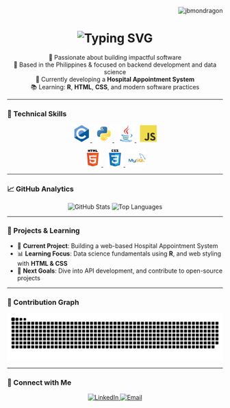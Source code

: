 <p align="right"> <img src="https://komarev.com/ghpvc/?username=jbmondragon&label=Profile%20views&color=0e75b6&style=flat" alt="jbmondragon" /> </p>

<h1 align="center">
  <img src="https://readme-typing-svg.herokuapp.com?font=Righteous&size=35&center=true&vCenter=true&width=600&height=70&duration=4000&lines=Hello,+I'm+Jake+Mondragon!;Aspiring+Software+Engineer" alt="Typing SVG" />
</h1>

<div align="center">

🚀 Passionate about building impactful software <br/>
📍 Based in the Philippines & focused on backend development and data science <br/>
🎯 Currently developing a **Hospital Appointment System** <br/>
📚 Learning: **R**, **HTML**, **CSS**, and modern software practices

</div>

---

### 🧰 Technical Skills

<p align="center"> <!-- Programming Languages --> <a href="https://www.cprogramming.com/" target="_blank"> <img src="https://raw.githubusercontent.com/devicons/devicon/master/icons/c/c-original.svg" alt="C" width="40" height="40"/> </a>&nbsp; <a href="https://www.python.org" target="_blank"> <img src="https://raw.githubusercontent.com/devicons/devicon/master/icons/python/python-original.svg" alt="Python" width="40" height="40"/> </a>&nbsp; <a href="https://www.java.com" target="_blank"> <img src="https://raw.githubusercontent.com/devicons/devicon/master/icons/java/java-original.svg" alt="Java" width="40" height="40"/> </a>&nbsp; <a href="https://developer.mozilla.org/en-US/docs/Web/JavaScript" target="_blank"> <img src="https://raw.githubusercontent.com/devicons/devicon/master/icons/javascript/javascript-original.svg" alt="JavaScript" width="40" height="40"/> </a> </p> <p align="center"> <!-- Web Technologies --> <a href="https://www.w3.org/html/" target="_blank"> <img src="https://raw.githubusercontent.com/devicons/devicon/master/icons/html5/html5-original-wordmark.svg" alt="HTML5" width="40" height="40"/> </a>&nbsp; <a href="https://www.w3schools.com/css/" target="_blank"> <img src="https://raw.githubusercontent.com/devicons/devicon/master/icons/css3/css3-original-wordmark.svg" alt="CSS3" width="40" height="40"/> </a>&nbsp; <a href="https://www.mysql.com/" target="_blank"> <img src="https://raw.githubusercontent.com/devicons/devicon/master/icons/mysql/mysql-original-wordmark.svg" alt="MySQL" width="40" height="40"/> </a> </p>

---

### 📈 GitHub Analytics

<p align="center">
  <img src="https://github-readme-stats.vercel.app/api?username=jbmondragon&show_icons=true&theme=default&hide_title=true&hide_rank=true" alt="GitHub Stats" />
  <img src="https://github-readme-stats.vercel.app/api/top-langs/?username=jbmondragon&layout=compact&hide_title=true" alt="Top Languages" />
</p>

---

### 🧪 Projects & Learning

- 🎯 **Current Project**: Building a web-based Hospital Appointment System
- 📊 **Learning Focus**: Data science fundamentals using **R**, and web styling with **HTML & CSS**
- 🧠 **Next Goals**: Dive into API development, and contribute to open-source projects

---

### 🐍 Contribution Graph

<picture>
  <source media="(prefers-color-scheme: dark)" srcset="https://raw.githubusercontent.com/jbmondragon/jbmondragon/output/github-snake-dark.svg" />
  <source media="(prefers-color-scheme: light)" srcset="https://raw.githubusercontent.com/jbmondragon/jbmondragon/output/github-snake.svg" />
  <img alt="GitHub Contribution Snake" src="https://raw.githubusercontent.com/jbmondragon/jbmondragon/output/github-snake.svg" />
</picture>

---

### 🤝 Connect with Me

<p align="center">
  <a href="https://www.linkedin.com/in/jakemondragon" target="_blank">
    <img src="https://img.shields.io/badge/LinkedIn-blue?style=for-the-badge&logo=linkedin&logoColor=white" alt="LinkedIn"/>
  </a>
  <a href="mailto:mondragonjake53@gmail.com" target="_blank">
    <img src="https://img.shields.io/badge/Email-D14836?style=for-the-badge&logo=gmail&logoColor=white" alt="Email"/>
  </a>
</p>
